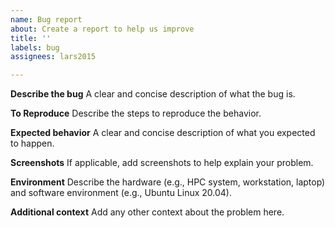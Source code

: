 ```yaml
---
name: Bug report
about: Create a report to help us improve
title: ''
labels: bug
assignees: lars2015

---
```


**Describe the bug**
A clear and concise description of what the bug is.

**To Reproduce**
Describe the steps to reproduce the behavior.

**Expected behavior**
A clear and concise description of what you expected to happen.

**Screenshots**
If applicable, add screenshots to help explain your problem.

**Environment**
Describe the hardware (e.g., HPC system, workstation, laptop) and software environment (e.g., Ubuntu Linux 20.04).

**Additional context**
Add any other context about the problem here.
